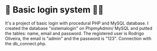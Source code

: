 # 🔐 Basic login system 👨🏼
It's a project of basic login with procedural PHP and MySQL database.
I created the database "sistemalogin" on PhpmyAdmin/ MySQL and putted the tables: name, email and password.
The registered user is Rodrigo Oliveira, the email is "admin" and the password is "123".
Connection with the db_connect.php.
